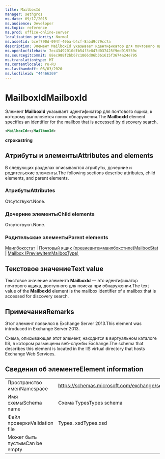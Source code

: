 ```yaml
---
title: MailboxId
manager: sethgros
ms.date: 09/17/2015
ms.audience: Developer
ms.topic: reference
ms.prod: office-online-server
localization_priority: Normal
ms.assetid: bcef790d-094f-40ba-b4cf-8abd9c79cc7a
description: Элемент MailboxId указывает идентификатор для почтового ящика, к которому выполняется поиск обнаружения.
ms.openlocfilehash: 7ec43492010dfb54f3e847d037425f9ed919559c
ms.sourcegitcommit: 88ec988f2bb67c1866d06b361615f3674a24e795
ms.translationtype: MT
ms.contentlocale: ru-RU
ms.lasthandoff: 06/03/2020
ms.locfileid: "44466369"
---
```

# <a name="mailboxid"></a><span data-ttu-id="f093a-103">MailboxId</span><span class="sxs-lookup"><span data-stu-id="f093a-103">MailboxId</span></span>

<span data-ttu-id="f093a-104">Элемент **MailboxId** указывает идентификатор для почтового ящика, к которому выполняется поиск обнаружения.</span><span class="sxs-lookup"><span data-stu-id="f093a-104">The **MailboxId** element specifies an identifier for the mailbox that is accessed by discovery search.</span></span> 
  
```XML
<MailboxId></MailboxId>
```

<span data-ttu-id="f093a-105">**строка**</span><span class="sxs-lookup"><span data-stu-id="f093a-105">**string**</span></span>

## <a name="attributes-and-elements"></a><span data-ttu-id="f093a-106">Атрибуты и элементы</span><span class="sxs-lookup"><span data-stu-id="f093a-106">Attributes and elements</span></span>

<span data-ttu-id="f093a-107">В следующих разделах описываются атрибуты, дочерние и родительские элементы.</span><span class="sxs-lookup"><span data-stu-id="f093a-107">The following sections describe attributes, child elements, and parent elements.</span></span>
  
### <a name="attributes"></a><span data-ttu-id="f093a-108">Атрибуты</span><span class="sxs-lookup"><span data-stu-id="f093a-108">Attributes</span></span>

<span data-ttu-id="f093a-109">Отсутствуют.</span><span class="sxs-lookup"><span data-stu-id="f093a-109">None.</span></span>
  
### <a name="child-elements"></a><span data-ttu-id="f093a-110">Дочерние элементы</span><span class="sxs-lookup"><span data-stu-id="f093a-110">Child elements</span></span>

<span data-ttu-id="f093a-111">Отсутствуют.</span><span class="sxs-lookup"><span data-stu-id="f093a-111">None.</span></span>
  
### <a name="parent-elements"></a><span data-ttu-id="f093a-112">Родительские элементы</span><span class="sxs-lookup"><span data-stu-id="f093a-112">Parent elements</span></span>

<span data-ttu-id="f093a-113">[Маилбоксстат](mailboxstat.md)  |  [Почтовый ящик (превиевитеммаилбокстипе)](mailbox-previewitemmailboxtype.md)</span><span class="sxs-lookup"><span data-stu-id="f093a-113">[MailboxStat](mailboxstat.md) | [Mailbox (PreviewItemMailboxType)](mailbox-previewitemmailboxtype.md)</span></span>
  
## <a name="text-value"></a><span data-ttu-id="f093a-114">Текстовое значение</span><span class="sxs-lookup"><span data-stu-id="f093a-114">Text value</span></span>

<span data-ttu-id="f093a-115">Текстовое значение элемента **MailboxId** — это идентификатор почтового ящика, доступного для поиска при обнаружении.</span><span class="sxs-lookup"><span data-stu-id="f093a-115">The text value of the **MailboxId** element is the mailbox identifier of a mailbox that is accessed for discovery search.</span></span> 
  
## <a name="remarks"></a><span data-ttu-id="f093a-116">Примечания</span><span class="sxs-lookup"><span data-stu-id="f093a-116">Remarks</span></span>

<span data-ttu-id="f093a-117">Этот элемент появился в Exchange Server 2013.</span><span class="sxs-lookup"><span data-stu-id="f093a-117">This element was introduced in Exchange Server 2013.</span></span>
  
<span data-ttu-id="f093a-118">Схема, описывающая этот элемент, находится в виртуальном каталоге IIS, в котором размещены веб-службы Exchange.</span><span class="sxs-lookup"><span data-stu-id="f093a-118">The schema that describes this element is located in the IIS virtual directory that hosts Exchange Web Services.</span></span>
  
## <a name="element-information"></a><span data-ttu-id="f093a-119">Сведения об элементе</span><span class="sxs-lookup"><span data-stu-id="f093a-119">Element information</span></span>

|||
|:-----|:-----|
|<span data-ttu-id="f093a-120">Пространство имен</span><span class="sxs-lookup"><span data-stu-id="f093a-120">Namespace</span></span>  <br/> |https://schemas.microsoft.com/exchange/services/2006/types  <br/> |
|<span data-ttu-id="f093a-121">Имя схемы</span><span class="sxs-lookup"><span data-stu-id="f093a-121">Schema name</span></span>  <br/> |<span data-ttu-id="f093a-122">Схема Types</span><span class="sxs-lookup"><span data-stu-id="f093a-122">Types schema</span></span>  <br/> |
|<span data-ttu-id="f093a-123">Файл проверки</span><span class="sxs-lookup"><span data-stu-id="f093a-123">Validation file</span></span>  <br/> |<span data-ttu-id="f093a-124">Types. xsd</span><span class="sxs-lookup"><span data-stu-id="f093a-124">Types.xsd</span></span>  <br/> |
|<span data-ttu-id="f093a-125">Может быть пустым</span><span class="sxs-lookup"><span data-stu-id="f093a-125">Can be empty</span></span>  <br/> ||
   

